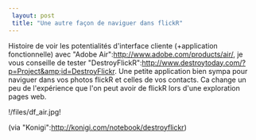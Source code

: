 ```yaml
---
 layout: post
 title: "Une autre façon de naviguer dans flickR"
---
```


Histoire de voir les potentialités d'interface cliente (+application fonctionnelle) avec "Adobe Air":http://www.adobe.com/products/air/, je vous conseille de tester "DestroyFlickR":http://www.destroytoday.com/?p=Project&amp;id=DestroyFlickr. Une petite application bien sympa pour naviguer dans vos photos flickR et celles de vos contacts. Ca change un peu de l'expérience que l'on peut avoir de flickR lors d'une exploration pages web.

!/files/df_air.jpg!

(via "Konigi":http://konigi.com/notebook/destroyflickr)
